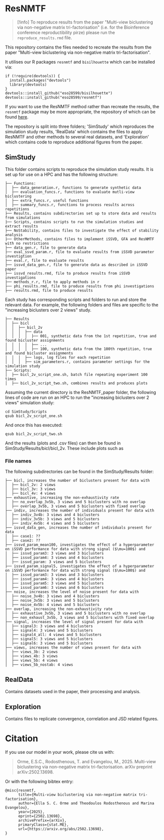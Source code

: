 # ResNMTF
 
> [!info]
> To reproduce results from the paper "Multi-view biclustering via non-negative matrix tri-factorisation" (i.e. for the Bioinference conference reproductibility pirze) please run the `reproduce_results.rmd` file. 

This repository contains the files needed to recreate the results from the paper "Multi-view biclustering via non-negative matrix tri-factorisation".

It utilises our R packages `resnmtf` and `bisilhouette` which can be installed via:
```{r}
if (!require(devtools)) {
  install.packages("devtools")
  library(devtools)
}
devtools::install_github("eso28599/bisilhouette")
devtools::install_github("eso28599/resnmtf") 
```
If you want to use the ResNMTF method rather than recreate the results, the `resnmtf` package may be more appropriate, the repository of which can be found [here](https://github.com/eso28599/resnmtf).

The repository is split into three folders; 'SimStudy' which reproduces the simulation study results, 'RealData' which contains the files to apply ResNMTF and other methods to several real datasets, and 'Exploration' which contains code to reproduce additional figures from the paper.

## SimStudy
This folder contains scripts to reproduce the simulation study results. It is set up for use on a HPC and has the following structure:
```
├── Functions:
│  ├── data_generation.r, functions to generate synthetic data 
│  ├── evaluation_funcs.r, functions to evaluate mutli-view biclustering
│  ├── extra_funcs.r, useful functions
│  ├── summary_funcs.r, functions to process results across repetitions
├── Results, contains subdirectories set up to store data and results from simulations
├── Scripts, contains scripts to run the simulation studies and extract results
├── NoStability, contains files to investigate the effect of stability analysis
├── OtherMethods, contains files to implement iSSVD, GFA and ResNMTF with no restrictions
├── data_gen.r, file to generate data
├── eval_ssvd_param.r, file to evaluate results from iSSVD parameter investigtion
├── eval.r, file to evaluate results
├── issvd_data_gen.r, file to generate data as described in iSSVD paper
├── issvd_results.rmd, file to produce results from iSSVD investigations
├── methods_r.r, file to apply methods in r
├── phi_results.rmd, file to produce results from phi investigations
├── results.rmd, file to produce results
```

Each study has corresponding scripts and folders to run and store the relevant data. For example, the following folders and files are specific to the "increasing biclusters over 2 views" study.
```
├── Results
│  ├── bicl
│  │  ├── bicl_2v
│  │  │  ├── data
│  │  │  │  ├── 001, synthetic data from the 1st repetition, true and found bicluster assignments
│  │  │  │  ├── ...
│  │  │  │  ├── 100, synthetic data from the 100th repetition, true and found bicluster assignments
│  │  │  ├── logs, log files for each repetition
│  │  │  ├── sim_parameters.r, contains parameter settings for the simulation study
├── Scripts: 
│  ├── bicl_2v_script_one.sh, batch file repeating experiment 100 times
│  ├── bicl_2v_script_two.sh, combines results and produces plots
```

Assuming the current directory is the ResNMTF_paper folder, the following lines of code are run on an HPC to run the "increasing biclusters over 2 views" simulation study: 
```
cd SimStudy/Scripts
qsub bicl_2v_script_one.sh
```
And once this has executed:
```
qsub bicl_2v_script_two.sh
```
And the results (plots and .csv files) can then be found in SimStudy/Results/bicl/bicl_2v. These include plots such as

### File names
The following subdirectories can be found in the SimStudy/Results folder: 
```
├── bicl, increases the number of biclusters present for data with
│  ├── bicl_2v: 2 views
│  ├── bicl_3v: 3 views
│  ├── bicl_4v: 4 views
├── exhaustive, increasing the non-exhaustivity rate 
│  ├── no_overlap_3v5b, 3 views and 5 biclusters with no overlap
│  ├── overlap_3v5b, 3 views and 5 biclusters with fixed overlap
├── indiv, increases the number of individuals present for data with
│  ├── indiv_3v4b: 3 views and 4 biclusters
│  ├── indiv_3v5b: 3 views and 5 biclusters
│  ├── indiv_4v5b: 4 views and 5 biclusters
├── issvd_data_gen, increases the number of individuals present for data 
│  ├── case1: ??
│  ├── case2: ??
├── issvd_param_mean100, investigates the effect of a hyperparameter on iSSVD performance for data with strong signal ($\mu=100$) and
│  ├── issvd_param3: 3 views and 3 biclusters
│  ├── issvd_param4: 3 views and 4 biclusters
│  ├── issvd_param: 3 views and 5 biclusters
├── issvd_param_signal5, investigates the effect of a hyperparameter on iSSVD performance for data with strong signal ($\mu=100$) and
│  ├── issvd_param3: 3 views and 3 biclusters
│  ├── issvd_param4: 3 views and 4 biclusters
│  ├── issvd_param5: 3 views and 5 biclusters
│  ├── issvd_param6: 3 views and 6 biclusters
├── noise, increases the level of noise present for data with
│  ├── noise_3v4b: 3 views and 4 biclusters
│  ├── noise_3v5b: 3 views and 5 biclusters
│  ├── noise_4v5b: 4 views and 5 biclusters
├── overlap, increasing the non-exhaustivity rate 
│  ├── exhaustive_3v5b, 3 views and 5 biclusters with no overlap
│  ├── non_exhaust_3v5b, 3 views and 5 biclusters with fixed overlap
├── signal, increases the level of signal present for data with
│  ├── signal3: 3 views and 4 biclusters
│  ├── signal4: 3 views and 5 biclusters
│  ├── signal4_all: 4 views and 5 biclusters
│  ├── signal5: 3 views and 5 biclusters
│  ├── signal6: 3 views and 5 biclusters
├── views, increases the number of views present for data with
│  ├── views_3b: 2 views
│  ├── views_4b: 3 views
│  ├── views_5b: 4 views
│  ├── views_5b_nostab: 4 views
```

## RealData
Contains datasets used in the paper, their processing and analysis.

## Exploration
Contains files to replicate convergence, correlation and JSD related figures.


# Citation
If you use our model in your work, please cite us with:

> Orme, E.S.C., Rodosthenous, T. and Evangelou, M., 2025. Multi-view biclustering via non-negative matrix tri-factorisation. arXiv preprint arXiv:2502.13698.

Or with the following bibtex entry:
```
@misc{resnmtf,
      title={Multi-view biclustering via non-negative matrix tri-factorisation}, 
      author={Ella S. C. Orme and Theodoulos Rodosthenous and Marina Evangelou},
      year={2025},
      eprint={2502.13698},
      archivePrefix={arXiv},
      primaryClass={stat.ME},
      url={https://arxiv.org/abs/2502.13698}, 
}
```
